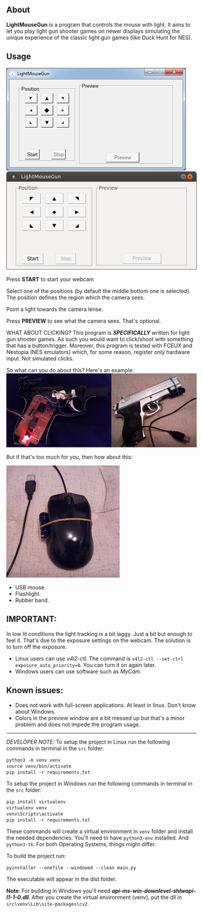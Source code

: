 ## About
**LightMouseGun** is a program that controls the mouse with light. It aims to let you play light gun shooter games on newer displays simulating the unique experience of the classic light gun games (like Duck Hunt for NES).

## Usage
![screen_windows](images/screen_windows.png)
![screen_linux](images/screen_linux.png)

Press **START** to start your webcam

Select one of the positions (by default the middle bottom one is selected). The position defines the region which the camera sees.

Point a light towards the camera lense.

Press **PREVIEW** to see what the camera sees. That's optional.

WHAT ABOUT CLICKING? This program is **_SPECIFICALLY_** written for light gun shooter games. As such you would want to click/shoot with something that has a button/trigger. Moreover, this program is tested with FCEUX and Nestopia (NES emulators) which, for some reason, register only hardware input. Not simulated clicks.

So what can you do about this? Here's an example:
![mouse-gun_1](images/mouse-gun_1.jpg)

But if that's too much for you, then how about this:

![mouse-gun_2](images/mouse-gun_2.jpg)

- USB mouse.
- Flashlight.
- Rubber band.

## IMPORTANT:
In low lit conditions the light tracking is a bit laggy. Just a bit but enough to feel it. That's due to the exposure settings on the webcam. The solution is to turn off the exposure.
- Linux users can use *v4l2-ctl*. The command is `v4l2-ctl --set-ctrl exposure_auto_priority=0`. You can turn it on again later.
- Windows users can use software such as *MyCam*.

## Known issues:
- Does not work with full-screen applications. At least in linux. Don't know about Windows.
- Colors in the preview window are a bit messed up but that's a minor problem and does not impede the program usage.
---
_DEVELOPER NOTE:_
To setup the project in Linux run the following commands in terminal in the `src` folder:
```
python3 -m venv venv
source venv/bin/activate
pip install -r requirements.txt
```

To setup the project in Windows run the following commands in terminal in the `src` folder:
```
pip install virtualenv
virtualenv venv
venv\Scripts\activate
pip install -r requirements.txt
```
These commands will create a virtual environment in `venv` folder and install the needed dependencies. You'll need to have `python3-env` installed. And `python3-tk`. For both Operating Systems, things might differ.

To build the project run:
```
pyinstaller --onefile --windowed --clean main.py
```
The executable will appear in the dist folder.

**Note**: For building in Windows you'll need ***api-ms-win-downlevel-shlwapi-l1-1-0.dll***.
After you create the virtual environment (venv), put the dll in `src\venv\Lib\site-packages\cv2`.
